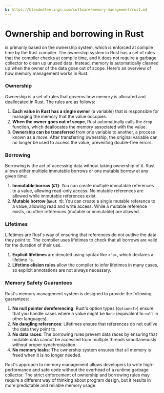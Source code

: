 ```yaml
---
b: https://blendedfeelings.com/software/memory-management/rust.md
---
```


# Ownership and borrowing in Rust 
is primarily based on the ownership system, which is enforced at compile time by the Rust compiler. The ownership system in Rust has a set of rules that the compiler checks at compile time, and it does not require a garbage collector to clean up unused data. Instead, memory is automatically cleaned up when the owner of the data goes out of scope. Here's an overview of how memory management works in Rust:

### Ownership
Ownership is a set of rules that governs how memory is allocated and deallocated in Rust. The rules are as follows:

1. **Each value in Rust has a single owner** (a variable) that is responsible for managing the memory that the value occupies.
2. **When the owner goes out of scope**, Rust automatically calls the `drop` function, which deallocates the memory associated with the value.
3. **Ownership can be transferred** from one variable to another, a process known as a *move*. After transferring ownership, the original variable can no longer be used to access the value, preventing double-free errors.

### Borrowing
Borrowing is the act of accessing data without taking ownership of it. Rust allows either multiple immutable borrows or one mutable borrow at any given time:

1. **Immutable borrow (`&T`)**: You can create multiple immutable references to a value, allowing read-only access. No mutable references are allowed while immutable references exist.
2. **Mutable borrow (`&mut T`)**: You can create a single mutable reference to a value, allowing read and write access. While a mutable reference exists, no other references (mutable or immutable) are allowed.

### Lifetimes
Lifetimes are Rust's way of ensuring that references do not outlive the data they point to. The compiler uses lifetimes to check that all borrows are valid for the duration of their use.

1. **Explicit lifetimes** are denoted using syntax like `<'a>`, which declares a lifetime `'a`.
2. **Lifetime elision rules** allow the compiler to infer lifetimes in many cases, so explicit annotations are not always necessary.

### Memory Safety Guarantees
Rust's memory management system is designed to provide the following guarantees:

1. **No null pointer dereferencing**: Rust's option types (`Option<T>`) ensure that you handle cases where a value might be `None` (equivalent to `null` in other languages).
2. **No dangling references**: Lifetimes ensure that references do not outlive the data they point to.
3. **No data races**: The borrowing rules prevent data races by ensuring that mutable data cannot be accessed from multiple threads simultaneously without proper synchronization.
4. **No memory leaks**: The ownership system ensures that all memory is freed when it is no longer needed.

Rust's approach to memory management allows developers to write high-performance and safe code without the overhead of a runtime garbage collector. The strict enforcement of ownership and borrowing rules may require a different way of thinking about program design, but it results in more predictable and reliable memory usage.